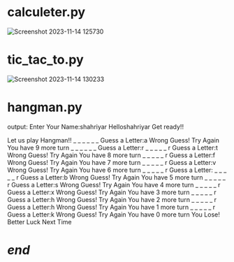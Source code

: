 # calculeter.py
![Screenshot 2023-11-14 125730](https://github.com/shahriyar-ahmadian/python_class/assets/140905807/14f81242-93d7-41f5-a3d6-025c631eda97)

# tic_tac_to.py
![Screenshot 2023-11-14 130233](https://github.com/shahriyar-ahmadian/python_class/assets/140905807/32294328-f02c-43d6-a065-ddf52e74c3a5)

# hangman.py
output:
Enter Your Name:shahriyar
Helloshahriyar
Get ready!!

Let us play Hangman!!
_
_
_
_
_
_
Guess a Letter:a
Wrong Guess! Try Again
You have 9 more turn
_
_
_
_
_
_
Guess a Letter:r
_
_
_
_
_
r
Guess a Letter:t
Wrong Guess! Try Again
You have 8 more turn
_
_
_
_
_
r
Guess a Letter:f
Wrong Guess! Try Again
You have 7 more turn
_
_
_
_
_
r
Guess a Letter:v
Wrong Guess! Try Again
You have 6 more turn
_
_
_
_
_
r
Guess a Letter:
_
_
_
_
_
r
Guess a Letter:b
Wrong Guess! Try Again
You have 5 more turn
_
_
_
_
_
r
Guess a Letter:s
Wrong Guess! Try Again
You have 4 more turn
_
_
_
_
_
r
Guess a Letter:x
Wrong Guess! Try Again
You have 3 more turn
_
_
_
_
_
r
Guess a Letter:h
Wrong Guess! Try Again
You have 2 more turn
_
_
_
_
_
r
Guess a Letter:h
Wrong Guess! Try Again
You have 1 more turn
_
_
_
_
_
r
Guess a Letter:k
Wrong Guess! Try Again
You have 0 more turn
You Lose! Better Luck Next Time
#           *end*         #
